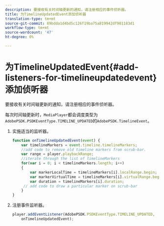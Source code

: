 ```yaml
---
description: 要接收有关时间轴更新的通知，请注册相应的事件侦听器。
title: 为TimelineUpdatedEvent添加侦听器
translation-type: tm+mt
source-git-commit: 89bdda1d4bd5c126f19ba75a819942df901183d1
workflow-type: tm+mt
source-wordcount: '47'
ht-degree: 0%

---
```



# 为TimelineUpdatedEvent{#add-listeners-for-timelineupdatedevent}添加侦听器

要接收有关时间轴更新的通知，请注册相应的事件侦听器。

每次时间轴更新时，`MediaPlayer`都会调度类型为`AdobePSDK.PSDKEventType.TIMELINE_UPDATED`的`AdobePSDK.TimelineEvent`。
1. 实施适当的监听器。

   ```js
   function onTimelineUpdatedEvent(event) { 
       var timelineMarkers = event.timeline.timelineMarkers; 
       //add code to remove old timeline markers from scrub-bar. 
       var range = player.playbackRange; 
       //iterate through the list of timelineMarkers 
       for(var i = 0; i < timelineMarkers.length; i++) 
       { 
           var markerLocalTime = timelineMarkers[i].localRange.begin; 
           var markerVirtualTime = timelineMarkers[i].virtualRange.begin; 
           var duration = timelineMarkers[i].duration; 
        // add code to draw a particular marker on scrub-bar 
       }      
   }
   ```

1. 注册事件监听器。

   ```js
   player.addEventListener(AdobePSDK.PSDKEventType.TIMELINE_UPDATED,  
       onTimelineUpdatedEvent);
   ```

